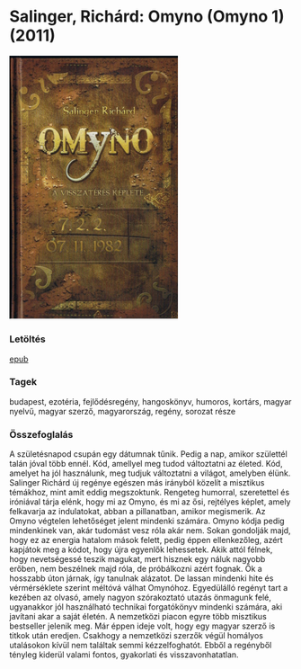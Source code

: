 # <a name="id_522">Salinger, Richárd: Omyno (Omyno 1) (2011)</a>
<img src="https://github.com/BercziSandor/calibre_lib/raw/main/libs/main/Salinger%2C%20Richard/Omyno%20%28522%29/cover.jpg" alt="cover" width="300"/>

### Letöltés
[epub](https://github.com/BercziSandor/calibre_lib/raw/main/libs/main/Salinger%2C%20Richard/Omyno%20%28522%29/Omyno%20-%20Salinger%2C%20Richard.epub)

### Tagek
budapest, ezotéria, fejlődésregény, hangoskönyv, humoros, kortárs, magyar nyelvű, magyar szerző, magyarország, regény, sorozat része

### Összefoglalás
<div>
<p>A ​születésnapod csupán egy dátumnak tűnik. Pedig a nap, amikor születtél talán jóval több ennél. Kód, amellyel meg tudod változtatni az életed. Kód, amelyet ha jól használunk, meg tudjuk változtatni a világot, amelyben élünk. Salinger Richárd új regénye egészen más irányból közelít a misztikus témákhoz, mint amit eddig megszoktunk. Rengeteg humorral, szeretettel és iróniával tárja elénk, hogy mi az Omyno, és mi az ősi, rejtélyes képlet, amely felkavarja az indulatokat, abban a pillanatban, amikor megismerik. Az Omyno végtelen lehetőséget jelent mindenki számára. Omyno kódja pedig mindenkinek van, akár tudomást vesz róla akár nem. Sokan gondolják majd, hogy ez az energia hatalom mások felett, pedig éppen ellenkezőleg, azért kapjátok meg a kódot, hogy újra egyenlők lehessetek. Akik attól félnek, hogy nevetségessé teszik magukat, mert hisznek egy náluk nagyobb erőben, nem beszélnek majd róla, de próbálkozni azért fognak. Ők a hosszabb úton járnak, így tanulnak alázatot. De lassan mindenki hite és vérmérséklete szerint méltóvá válhat Omynóhoz. Egyedülálló regényt tart a kezében az olvasó, amely nagyon szórakoztató utazás önmagunk felé, ugyanakkor jól használható technikai forgatókönyv mindenki számára, aki javítani akar a saját életén. A nemzetközi piacon egyre több misztikus bestseller jelenik meg. Már éppen ideje volt, hogy egy magyar szerző is titkok után eredjen. Csakhogy a nemzetközi szerzők végül homályos utalásokon kívül nem találtak semmi kézzelfoghatót. Ebből a regényből tényleg kiderül valami fontos, gyakorlati és visszavonhatatlan.</p></div>


